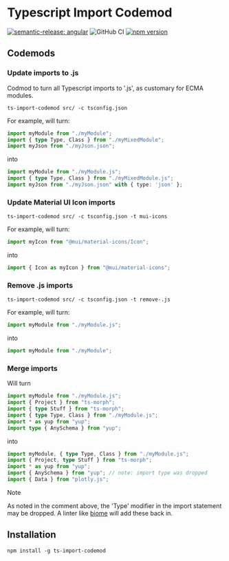 # Typescript Import Codemod

[![semantic-release: angular](https://img.shields.io/badge/semantic--release-angular-e10079?logo=semantic-release)](https://github.com/semantic-release/semantic-release)
![GitHub CI](https://github.com/BrightNight-Energy/ts-import-codemod/actions/workflows/cicd.yml/badge.svg)
[![npm version](https://badge.fury.io/js/ts-import-codemod.svg)](https://badge.fury.io/js/ts-import-codemod)

## Codemods

### Update imports to .js

Codmod to turn all Typescript imports to '.js', as customary for ECMA modules.

```shell
ts-import-codemod src/ -c tsconfig.json
```

For example, will turn:
```typescript
import myModule from "./myModule";
import { type Type, Class } from "./myMixedModule";
import myJson from "./myJson.json";
```

into

```typescript
import myModule from "./myModule.js";
import { type Type, Class } from "./myMixedModule.js";
import myJson from "./myJson.json" with { type: 'json' };
```

### Update Material UI Icon imports

```shell
ts-import-codemod src/ -c tsconfig.json -t mui-icons
```

For example, will turn:
```typescript
import myIcon from "@mui/material-icons/Icon";
```

into

```typescript
import { Icon as myIcon } from "@mui/material-icons";
```

### Remove .js imports

```shell
ts-import-codemod src/ -c tsconfig.json -t remove-.js
```

For example, will turn:
```typescript
import myModule from "./myModule.js";
```

into

```typescript
import myModule from "./myModule";
```

### Merge imports

Will turn
```typescript
import myModule from "./myModule.js";
import { Project } from "ts-morph";
import { type Stuff } from "ts-morph";
import { type Type, Class } from "./myModule.js";
import * as yup from "yup";
import type { AnySchema } from "yup";
```

into
```typescript
import myModule, { type Type, Class } from "./myModule.js";
import { Project, type Stuff } from "ts-morph";
import * as yup from "yup";
import { AnySchema } from "yup"; // note: import type was dropped
import { Data } from "plotly.js";
```

> [!NOTE]
> As noted in the comment above, the 'Type' modifier in the import statement may be dropped.
> A linter like [biome](https://biomejs.dev/) will add these back in.

## Installation

```shell
npm install -g ts-import-codemod
````
